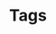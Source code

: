 ---
title: "Tags"
description: "Topics and methods appearing throughout my papers and courses."
layout: "terms"
---